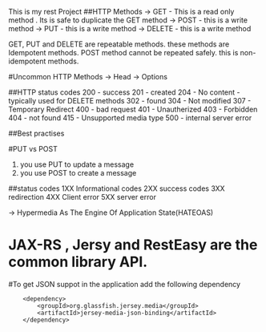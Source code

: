 This is my rest Project
##HTTP Methods
-> GET - This  is a read only method . Its is safe to duplicate the GET method
-> POST - this is a write method
-> PUT - this is a write method
-> DELETE - this is a write method

GET, PUT and DELETE are repeatable methods. these methods are Idempotent methods.
POST method cannot be repeated safely. this is non-idempotent methods.

#Uncommon HTTP Methods 
-> Head
-> Options

##HTTP status codes
 200 - success
 201 - created
 204 - No content - typically used for DELETE methods
 302 - found
 304 - Not modified
 307 - Temporary Redirect
 400 - bad request
 401 - Unautherized
 403 - Forbidden
 404 - not found
 415 - Unsupported media type
 500 - internal server error


##Best practises

#PUT vs POST
1. you use PUT to update a message
1. you use POST to create a message

##status codes
1XX Informational codes
2XX success codes
3XX redirection
4XX Client error
5XX server error

-> Hypermedia As The Engine Of Application State(HATEOAS)

# JAX-RS , Jersy and RestEasy are the common library  API.

#To get JSON suppot in the application add the following dependency
 <!-- uncomment this to get JSON support-->
        <dependency>
            <groupId>org.glassfish.jersey.media</groupId>
            <artifactId>jersey-media-json-binding</artifactId>
        </dependency>


